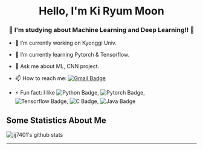 
<h1 align="center"> Hello, I'm Ki Ryum Moon</h1>
<h3 align="center">🚀 I'm studying about Machine Learning and Deep Learning!! 🚀</h3>

- 🔭 I’m currently working on Kyonggi Univ.
- 🌱 I’m currently learning Pytorch & Tensorflow.
- 💬 Ask me about ML, CNN project.
- 📫 How to reach me: [![Gmail Badge](https://img.shields.io/badge/-Gmail-c14438?style=flat-square&logo=Gmail&logoColor=white&link=mailto:jij7401@kyonggi.ac.kr)](mailto:jij7401@kyonggi.ac.kr)

- ⚡ Fun fact: I like ![Python Badge](http://img.shields.io/badge/python%20-3776AB?style=flat-square&logo=python), ![Pytorch Badge](http://img.shields.io/badge/-Pytorch-EE4C2C?style=flat-square&logo=pytorch), ![Tensorflow Badge](http://img.shields.io/badge/tensorflow-FF6F00?style=flat-square&logo=tensorflow.svg), ![C Badge](http://img.shields.io/badge/C-A8B9CC?style=flat-square&logo=C), ![Java Badge](http://img.shields.io/badge/Java-007396?style=flat-square&logo=Java)
                   
## Some Statistics About Me
![jij7401's github stats](https://github-readme-stats.vercel.app/api?username=jij7401&include_all_commits=true&count_private=true&show_owner=true&show_icons=true&theme=merko)
<br>

----



